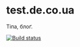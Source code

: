 test.de.co.ua
=============

Тіпа, блоґ.

[![Build status](https://travis-ci.org/dk487/test.de.co.ua.svg?branch=master)](https://travis-ci.org/github/dk487/test.de.co.ua)
